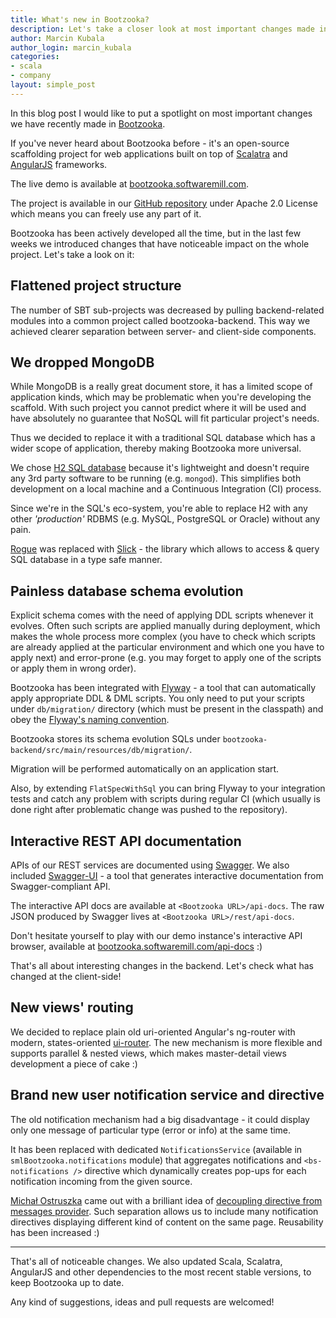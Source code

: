 ```yaml
---
title: What's new in Bootzooka?
description: Let's take a closer look at most important changes made in our web application scaffolding project.
author: Marcin Kubala
author_login: marcin_kubala
categories:
- scala
- company
layout: simple_post
---
```


In this blog post I would like to put a spotlight on most important changes we have recently
made in [Bootzooka](https://github.com/softwaremill/bootzooka).

If you've never heard about Bootzooka before - it's an open-source scaffolding project for web applications
built on top of [Scalatra](http://www.scalatra.org/) and [AngularJS](https://angularjs.org/) frameworks.

The live demo is available at [bootzooka.softwaremill.com](http://bootzooka.softwaremill.com).

The project is available in our [GitHub repository](https://github.com/softwaremill/bootzooka) under Apache 2.0 License
which means you can freely use any part of it.

Bootzooka has been actively developed all the time, but in the last few weeks we introduced changes that have
noticeable impact on the whole project. Let's take a look on it:

## Flattened project structure
The number of SBT sub-projects was decreased by pulling backend-related modules into a common project called bootzooka-backend.
This way we achieved clearer separation between server- and client-side components.

## We dropped MongoDB
While MongoDB is a really great document store, it has a limited scope of application kinds, which may be problematic when
you're developing the scaffold.
With such project you cannot predict where it will be used and have absolutely no guarantee that NoSQL will fit
particular project's needs.

Thus we decided to replace it with a traditional SQL database which has a wider scope of application, thereby making
Bootzooka more universal.

We chose [H2 SQL database](http://www.h2database.com/html/main.html) because it's lightweight and doesn't require any
3rd party software to be running (e.g. `mongod`).
This simplifies both development on a local machine and a Continuous Integration (CI) process.

Since we're in the SQL's eco-system, you're able to replace H2 with any other _'production'_ RDBMS (e.g. MySQL, PostgreSQL or Oracle)
without any pain.

[Rogue](https://github.com/foursquare/rogue) was replaced with [Slick](http://slick.typesafe.com/) - the library which
allows to access & query SQL database in a type safe manner.

## Painless database schema evolution
Explicit schema comes with the need of applying DDL scripts whenever it evolves.
Often such scripts are applied manually during deployment, which makes the whole process more complex (you have to check
which scripts are already applied at the particular environment and which one you have to apply next)
and error-prone (e.g. you may forget to apply one of the scripts or apply them in wrong order).

Bootzooka has been integrated with [Flyway](http://flywaydb.org/) - a tool that can automatically apply appropriate
DDL & DML scripts.
You only need to put your scripts under `db/migration/` directory (which must be present in the classpath) and obey the
[Flyway's naming convention](http://flywaydb.org/documentation/migration/sql.html).

Bootzooka stores its schema evolution SQLs under `bootzooka-backend/src/main/resources/db/migration/`.

Migration will be performed automatically on an application start.

Also, by extending `FlatSpecWithSql` you can bring Flyway to your integration tests and catch any problem with scripts
during regular CI (which usually is done right after problematic change was pushed to the repository).

## Interactive REST API documentation
APIs of our REST services are documented using [Swagger](http://swagger.io/).
We also included [Swagger-UI](https://github.com/swagger-api/swagger-ui) - a tool that generates interactive
documentation from Swagger-compliant API.

The interactive API docs are available at `<Bootzooka URL>/api-docs`.
The raw JSON produced by Swagger lives at `<Bootzooka URL>/rest/api-docs`.

Don't hesitate yourself to play with our demo instance's interactive API browser, available at
[bootzooka.softwaremill.com/api-docs](http://bootzooka.softwaremill.com/api-docs) :)

That's all about interesting changes in the backend. Let's check what has changed at the client-side!

## New views' routing
We decided to replace plain old uri-oriented Angular's ng-router with modern, states-oriented
[ui-router](https://github.com/angular-ui/ui-router).
The new mechanism is more flexible and supports parallel & nested views, which makes master-detail
views development a piece of cake :)

## Brand new user notification service and directive
The old notification mechanism had a big disadvantage - it could display only one message of particular type
(error or info) at the same time.

It has been replaced with dedicated `NotificationsService` (available in `smlBootzooka.notifications` module)
that aggregates notifications and `<bs-notifications />` directive which dynamically creates
pop-ups for each notification incoming from the given source.

[Michał Ostruszka](https://twitter.com/mostruszka) came out with a brilliant idea of
[decoupling directive from messages provider](http://michalostruszka.pl/blog/2015/01/18/angular-directives-di/).
Such separation allows us to include many notification directives displaying different kind of content on the
same page. Reusability has been increased :)

---------

That's all of noticeable changes. We also updated Scala, Scalatra, AngularJS
and other dependencies to the most recent stable versions, to keep Bootzooka up to date.

Any kind of suggestions, ideas and pull requests are welcomed!
